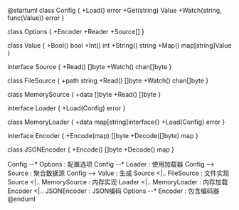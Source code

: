 @startuml
class Config {
    +Load() error
    +Get(string) Value
    +Watch(string, func(Value)) error
}

class Options {
    +Encoder
    +Reader
    +Source[]
}

class Value {
    +Bool() bool
    +Int() int
    +String() string
    +Map() map[string]Value
}

interface Source {
    +Read() []byte
    +Watch() chan[]byte
}

class FileSource {
    +path string
    +Read() []byte
    +Watch() chan[]byte
}

class MemorySource {
    +data []byte
    +Read() []byte
}

interface Loader {
    +Load(Config) error
}

class MemoryLoader {
    +data map[string]interface{}
    +Load(Config) error
}

interface Encoder {
    +Encode(map) []byte
    +Decode([]byte) map
}

class JSONEncoder {
    +Encode() []byte
    +Decode() map
}

Config --* Options : 配置选项
Config --* Loader : 使用加载器
Config --> Source : 聚合数据源
Config --> Value : 生成
Source <|.. FileSource : 文件实现
Source <|.. MemorySource : 内存实现
Loader <|.. MemoryLoader : 内存加载
Encoder <|.. JSONEncoder : JSON编码
Options --* Encoder : 包含编码器
@enduml